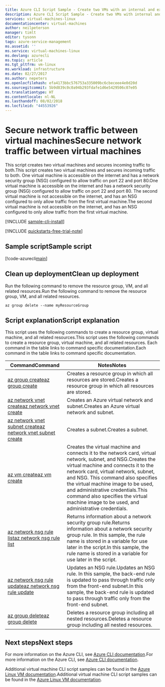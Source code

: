 ```yaml
---
title: Azure CLI Script Sample - Create two VMs with an internal and external NSG | Microsoft Docs
description: Azure CLI Script Sample - Create two VMs with internal and external NSG
services: virtual-machines-linux
documentationcenter: virtual-machines
author: neilpeterson
manager: timlt
editor: tysonn
tags: azure-service-management
ms.assetid: ''
ms.service: virtual-machines-linux
ms.devlang: azurecli
ms.topic: article
ms.tgt_pltfrm: vm-linux
ms.workload: infrastructure
ms.date: 02/27/2017
ms.author: nepeters
ms.openlocfilehash: efa4173bbc576753a335009bc6cbeceee4e0d20d
ms.sourcegitcommit: 5b9d839c0c0a94b293fdafe1d6e5429506c07e05
ms.translationtype: HT
ms.contentlocale: nl-NL
ms.lasthandoff: 08/02/2018
ms.locfileid: "44553926"
---
```

# <a name="secure-network-traffic-between-virtual-machines"></a><span data-ttu-id="58722-103">Secure network traffic between virtual machines</span><span class="sxs-lookup"><span data-stu-id="58722-103">Secure network traffic between virtual machines</span></span>

<span data-ttu-id="58722-104">This script creates two virtual machines and secures incoming traffic to both.</span><span class="sxs-lookup"><span data-stu-id="58722-104">This script creates two virtual machines and secures incoming traffic to both.</span></span> <span data-ttu-id="58722-105">One virtual machine is accessible on the internet and has a network security group (NSG) configured to allow traffic on port 22 and port 80.</span><span class="sxs-lookup"><span data-stu-id="58722-105">One virtual machine is accessible on the internet and has a network security group (NSG) configured to allow traffic on port 22 and port 80.</span></span> <span data-ttu-id="58722-106">The second virtual machine is not accessible on the internet, and has an NSG configured to only allow traffic from the first virtual machine.</span><span class="sxs-lookup"><span data-stu-id="58722-106">The second virtual machine is not accessible on the internet, and has an NSG configured to only allow traffic from the first virtual machine.</span></span> 

[!INCLUDE [sample-cli-install](../../../includes/sample-cli-install.md)]

[!INCLUDE [quickstarts-free-trial-note](../../../includes/quickstarts-free-trial-note.md)]

## <a name="sample-script"></a><span data-ttu-id="58722-107">Sample script</span><span class="sxs-lookup"><span data-stu-id="58722-107">Sample script</span></span>

[!code-azurecli[main](../../../cli_scripts/virtual-machine/create-vm-nsg/create-vm-nsg.sh "Create VM with NSG")]

## <a name="clean-up-deployment"></a><span data-ttu-id="58722-108">Clean up deployment</span><span class="sxs-lookup"><span data-stu-id="58722-108">Clean up deployment</span></span> 

<span data-ttu-id="58722-109">Run the following command to remove the resource group, VM, and all related resources.</span><span class="sxs-lookup"><span data-stu-id="58722-109">Run the following command to remove the resource group, VM, and all related resources.</span></span>

```azurecli
az group delete --name myResourceGroup
```

## <a name="script-explanation"></a><span data-ttu-id="58722-110">Script explanation</span><span class="sxs-lookup"><span data-stu-id="58722-110">Script explanation</span></span>

<span data-ttu-id="58722-111">This script uses the following commands to create a resource group, virtual machine, and all related resources.</span><span class="sxs-lookup"><span data-stu-id="58722-111">This script uses the following commands to create a resource group, virtual machine, and all related resources.</span></span> <span data-ttu-id="58722-112">Each command in the table links to command specific documentation.</span><span class="sxs-lookup"><span data-stu-id="58722-112">Each command in the table links to command specific documentation.</span></span>

| <span data-ttu-id="58722-113">Command</span><span class="sxs-lookup"><span data-stu-id="58722-113">Command</span></span> | <span data-ttu-id="58722-114">Notes</span><span class="sxs-lookup"><span data-stu-id="58722-114">Notes</span></span> |
|---|---|
| [<span data-ttu-id="58722-115">az group create</span><span class="sxs-lookup"><span data-stu-id="58722-115">az group create</span></span>](https://docs.microsoft.com/cli/azure/group#create) | <span data-ttu-id="58722-116">Creates a resource group in which all resources are stored.</span><span class="sxs-lookup"><span data-stu-id="58722-116">Creates a resource group in which all resources are stored.</span></span> |
| [<span data-ttu-id="58722-117">az network vnet create</span><span class="sxs-lookup"><span data-stu-id="58722-117">az network vnet create</span></span>](https://docs.microsoft.com/cli/azure/network/vnet#create) | <span data-ttu-id="58722-118">Creates an Azure virtual network and subnet.</span><span class="sxs-lookup"><span data-stu-id="58722-118">Creates an Azure virtual network and subnet.</span></span> |
| [<span data-ttu-id="58722-119">az network vnet subnet create</span><span class="sxs-lookup"><span data-stu-id="58722-119">az network vnet subnet create</span></span>](https://docs.microsoft.com/cli/azure/network/vnet/subnet#create) | <span data-ttu-id="58722-120">Creates a subnet.</span><span class="sxs-lookup"><span data-stu-id="58722-120">Creates a subnet.</span></span> |
| [<span data-ttu-id="58722-121">az vm create</span><span class="sxs-lookup"><span data-stu-id="58722-121">az vm create</span></span>](https://docs.microsoft.com/cli/azure/vm#create) | <span data-ttu-id="58722-122">Creates the virtual machine and connects it to the network card, virtual network, subnet, and NSG.</span><span class="sxs-lookup"><span data-stu-id="58722-122">Creates the virtual machine and connects it to the network card, virtual network, subnet, and NSG.</span></span> <span data-ttu-id="58722-123">This command also specifies the virtual machine image to be used, and administrative credentials.</span><span class="sxs-lookup"><span data-stu-id="58722-123">This command also specifies the virtual machine image to be used, and administrative credentials.</span></span>  |
| [<span data-ttu-id="58722-124">az network nsg rule list</span><span class="sxs-lookup"><span data-stu-id="58722-124">az network nsg rule list</span></span>](https://docs.microsoft.com/cli/azure/network/nsg/rule#list) | <span data-ttu-id="58722-125">Returns information about a network security group rule.</span><span class="sxs-lookup"><span data-stu-id="58722-125">Returns information about a network security group rule.</span></span> <span data-ttu-id="58722-126">In this sample, the rule name is stored in a variable for use later in the script.</span><span class="sxs-lookup"><span data-stu-id="58722-126">In this sample, the rule name is stored in a variable for use later in the script.</span></span> |
| [<span data-ttu-id="58722-127">az network nsg rule update</span><span class="sxs-lookup"><span data-stu-id="58722-127">az network nsg rule update</span></span>](https://docs.microsoft.com/cli/azure/network/nsg/rule#update) | <span data-ttu-id="58722-128">Updates an NSG rule.</span><span class="sxs-lookup"><span data-stu-id="58722-128">Updates an NSG rule.</span></span> <span data-ttu-id="58722-129">In this sample, the back-end rule is updated to pass through traffic only from the front-end subnet.</span><span class="sxs-lookup"><span data-stu-id="58722-129">In this sample, the back-end rule is updated to pass through traffic only from the front-end subnet.</span></span> |
| [<span data-ttu-id="58722-130">az group delete</span><span class="sxs-lookup"><span data-stu-id="58722-130">az group delete</span></span>](https://docs.microsoft.com/cli/azure/vm/extension#set) | <span data-ttu-id="58722-131">Deletes a resource group including all nested resources.</span><span class="sxs-lookup"><span data-stu-id="58722-131">Deletes a resource group including all nested resources.</span></span> |

## <a name="next-steps"></a><span data-ttu-id="58722-132">Next steps</span><span class="sxs-lookup"><span data-stu-id="58722-132">Next steps</span></span>

<span data-ttu-id="58722-133">For more information on the Azure CLI, see [Azure CLI documentation](https://docs.microsoft.com/cli/azure/overview).</span><span class="sxs-lookup"><span data-stu-id="58722-133">For more information on the Azure CLI, see [Azure CLI documentation](https://docs.microsoft.com/cli/azure/overview).</span></span>

<span data-ttu-id="58722-134">Additional virtual machine CLI script samples can be found in the [Azure Linux VM documentation](../linux/cli-samples.md?toc=%2fazure%2fvirtual-machines%2flinux%2ftoc.json).</span><span class="sxs-lookup"><span data-stu-id="58722-134">Additional virtual machine CLI script samples can be found in the [Azure Linux VM documentation](../linux/cli-samples.md?toc=%2fazure%2fvirtual-machines%2flinux%2ftoc.json).</span></span>
